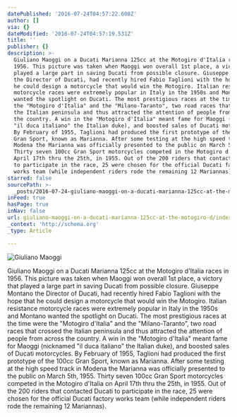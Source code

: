 ```yaml
---
datePublished: '2016-07-24T04:57:22.608Z'
author: []
via: {}
dateModified: '2016-07-24T04:57:19.531Z'
title: ''
publisher: {}
description: >-
  Giuliano Maoggi on a Ducati Marianna 125cc at the Motogiro d'Italia races in
  1956. This picture was taken when Maoggi won overall 1st place, a victory that
  played a large part in saving Ducati from possible closure. Giuseppe Montano
  the Director of Ducati, had recently hired Fabio Taglioni with the hope that
  he could design a motorcycle that would win the Motogiro. Italian resistance
  motorcycle races were extremely popular in Italy in the 1950s and Montano
  wanted the spotlight on Ducati. The most prestigious races at the time were
  the "Motogiro d'Italia" and the "Milano-Taranto", two road races that crossed
  the Italian peninsula and thus attracted the attention of people from across
  the country. A win in the "Motogiro d'Italia" meant fame for Maoggi (nicknamed
  "il duca italiano" the Italian duke), and boosted sales of Ducati motorcycles.
  By February of 1955, Taglioni had produced the first prototype of the 100cc
  Gran Sport, known as Marianna. After some testing at the high speed track in
  Modena the Marianna was officially presented to the public on March 5th, 1955.
  Thirty seven 100cc Gran Sport motorcycles competed in the Motogiro d'Italia on
  April 17th thru the 25th, in 1955. Out of the 200 riders that contacted Ducati
  to participate in the race, 25 were chosen for the official Ducati factory
  works team (while independent riders rode the remaining 12 Mariannas). 
starred: false
sourcePath: >-
  _posts/2016-07-24-giuliano-maoggi-on-a-ducati-marianna-125cc-at-the-motogiro-d.md
inFeed: true
hasPage: true
inNav: false
url: giuliano-maoggi-on-a-ducati-marianna-125cc-at-the-motogiro-d/index.html
_context: 'http://schema.org'
_type: Article

---
```

![Giuliano Maoggi](https://the-grid-user-content.s3-us-west-2.amazonaws.com/045c4636-844b-4302-8d51-547afb380188.jpg)

Giuliano Maoggi on a Ducati Marianna 125cc at the Motogiro d'Italia races in 1956\. This picture was taken when Maoggi won overall 1st place, a victory that played a large part in saving Ducati from possible closure. Giuseppe Montano the Director of Ducati, had recently hired Fabio Taglioni with the hope that he could design a motorcycle that would win the Motogiro. Italian resistance motorcycle races were extremely popular in Italy in the 1950s and Montano wanted the spotlight on Ducati. The most prestigious races at the time were the "Motogiro d'Italia" and the "Milano-Taranto", two road races that crossed the Italian peninsula and thus attracted the attention of people from across the country. A win in the "Motogiro d'Italia" meant fame for Maoggi (nicknamed "il duca italiano" the Italian duke), and boosted sales of Ducati motorcycles. By February of 1955, Taglioni had produced the first prototype of the 100cc Gran Sport, known as Marianna. After some testing at the high speed track in Modena the Marianna was officially presented to the public on March 5th, 1955\. Thirty seven 100cc Gran Sport motorcycles competed in the Motogiro d'Italia on April 17th thru the 25th, in 1955\. Out of the 200 riders that contacted Ducati to participate in the race, 25 were chosen for the official Ducati factory works team (while independent riders rode the remaining 12 Mariannas).